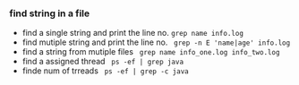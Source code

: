 
### find string in a file

* find a single string and print the line no. ``grep name info.log``
* find mutiple string and print the line no. `` grep -n E 'name|age' info.log``
* find a string from mutiple files `` grep name info_one.log info_two.log``
* find a assigned thread `` ps -ef | grep java``
* finde num of trreads `` ps -ef | grep -c java``
